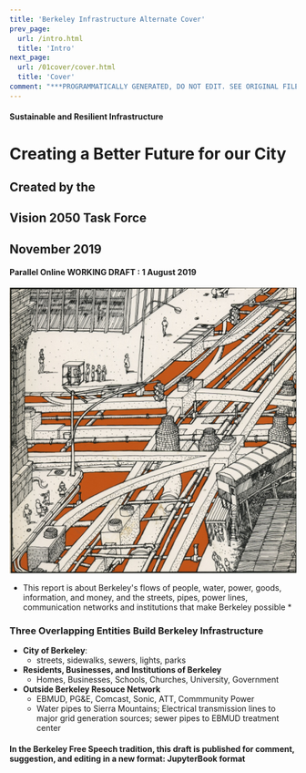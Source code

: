 ```yaml
---
title: 'Berkeley Infrastructure Alternate Cover'
prev_page:
  url: /intro.html
  title: 'Intro'
next_page:
  url: /01cover/cover.html
  title: 'Cover'
comment: "***PROGRAMMATICALLY GENERATED, DO NOT EDIT. SEE ORIGINAL FILES IN /content***"
---
```

#### Sustainable and Resilient Infrastructure
# Creating a Better Future for our City
## Created by the
## Vision 2050 Task Force
## November 2019
#### Parallel Online WORKING DRAFT : 1 August 2019

![Berkeley Infrastructure](../images/infrastructure1.jpg)
* This report is about Berkeley's flows of people, water, power, goods, information, and money, and the streets, pipes, power lines, communication networks and institutions that make Berkeley possible *

### Three Overlapping Entities Build Berkeley Infrastructure
- **City of Berkeley**:
  - streets, sidewalks, sewers, lights, parks
- **Residents, Businesses, and Institutions of Berkeley**
  - Homes, Businesses, Schools, Churches, University, Government
- **Outside Berkeley Resouce Network**
  - EBMUD, PG&E, Comcast, Sonic, ATT, Commmunity Power
  - Water pipes to Sierra Mountains; Electrical transmission lines to major grid generation sources; sewer pipes to EBMUD treatment center
#### In the Berkeley Free Speech tradition, this draft is published for comment, suggestion, and editing in a new format: JupyterBook format
